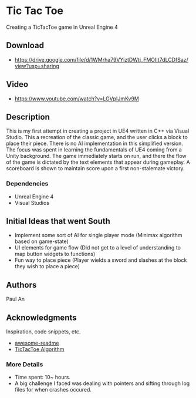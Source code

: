 # Tic Tac Toe

Creating a TicTacToe game in Unreal Engine 4

## Download
- https://drive.google.com/file/d/1WMrha79VYiztDWtj_FMOIIt7dLCDfSaz/view?usp=sharing

## Video
- https://www.youtube.com/watch?v=LGVpIJmKv9M

## Description

This is my first attempt in creating a project in UE4 written in C++ via Visual Studio. This a recreation of the classic game, and the user clicks a block to place their piece. There is no AI implementation in this simplified version. The focus was spent in learning the fundamentals of UE4 coming from a Unity background. The game immediately starts on run, and there the flow of the game is dictated by the text elements that appear during gameplay. A scoreboard is shown to maintain score upon a first non-stalemate victory.

### Dependencies

* Unreal Engine 4
* Visual Studios


## Initial Ideas that went South

- Implement some sort of AI for single player mode (Minimax algorithm based on game-state)
- UI elements for game flow (Did not get to a level of understanding to map button widgets to functions)
- Fun way to place piece (Player wields a sword and slashes at the block they wish to place a piece)

## Authors

Paul An


## Acknowledgments

Inspiration, code snippets, etc.
* [awesome-readme](https://github.com/matiassingers/awesome-readme)
* [TicTacToe Algorithm](https://stackoverflow.com/questions/31932459/c-shortest-win-checking-function-for-tic-tac-toe)

### More Details

- Time spent: 10~ hours.
- A big challenge I faced was dealing with pointers and sifting through log files for when crashes occured.

